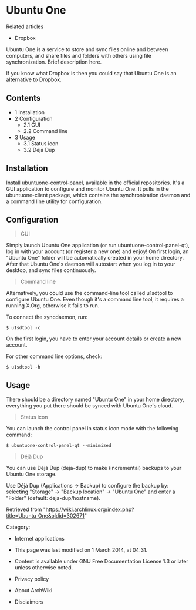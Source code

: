 Ubuntu One
==========

Related articles

-   Dropbox

Ubuntu One is a service to store and sync files online and between
computers, and share files and folders with others using file
synchronization. Brief description here.

If you know what Dropbox is then you could say that Ubuntu One is an
alternative to Dropbox.

Contents
--------

-   1 Installation
-   2 Configuration
    -   2.1 GUI
    -   2.2 Command line
-   3 Usage
    -   3.1 Status icon
    -   3.2 Déjà Dup

Installation
------------

Install ubuntuone-control-panel, available in the official repositories.
It's a GUI application to configure and monitor Ubuntu One. It pulls in
the ubuntuone-client package, which contains the synchronization daemon
and a command line utility for configuration.

Configuration
-------------

> GUI

Simply launch Ubuntu One application (or run
ubuntuone-control-panel-qt), log in with your account (or register a new
one) and enjoy! On first login, an "Ubuntu One" folder will be
automatically created in your home directory. After that Ubuntu One's
daemon will autostart when you log in to your desktop, and sync files
continuously.

> Command line

Alternatively, you could use the command-line tool called u1sdtool to
configure Ubuntu One. Even though it's a command line tool, it requires
a running X.Org, otherwise it fails to run.

To connect the syncdaemon, run:

    $ u1sdtool -c

On the first login, you have to enter your account details or create a
new account.

For other command line options, check:

    $ u1sdtool -h

Usage
-----

There should be a directory named "Ubuntu One" in your home directory,
everything you put there should be synced with Ubuntu One's cloud.

> Status icon

You can launch the control panel in status icon mode with the following
command:

    $ ubuntuone-control-panel-qt --minimized

> Déjà Dup

You can use Déjà Dup (deja-dup) to make (incremental) backups to your
Ubuntu One storage.

Use Déjà Dup (Applications -> Backup) to configure the backup by:
selecting "Storage" -> "Backup location" -> "Ubuntu One" and enter a
"Folder" (default: deja-dup/hostname).

Retrieved from
"https://wiki.archlinux.org/index.php?title=Ubuntu_One&oldid=302671"

Category:

-   Internet applications

-   This page was last modified on 1 March 2014, at 04:31.
-   Content is available under GNU Free Documentation License 1.3 or
    later unless otherwise noted.
-   Privacy policy
-   About ArchWiki
-   Disclaimers
